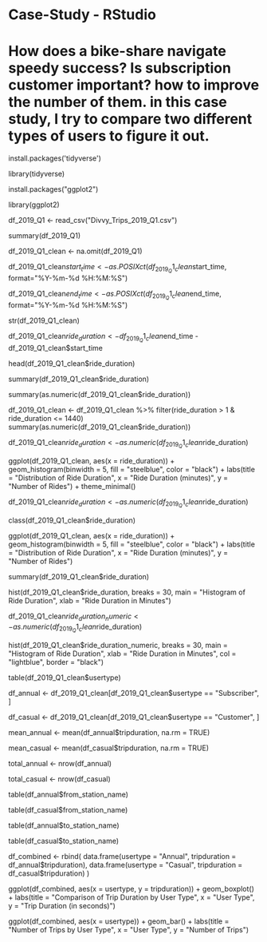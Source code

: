 # Case-Study - RStudio
# How does a bike-share navigate speedy success? Is subscription customer important? how to improve the number of them. in this case study, I try to compare two different types of users to figure it out.


install.packages('tidyverse')

library(tidyverse)

install.packages("ggplot2")

library(ggplot2)

df_2019_Q1 <- read_csv("Divvy_Trips_2019_Q1.csv")

summary(df_2019_Q1)

df_2019_Q1_clean <- na.omit(df_2019_Q1)

df_2019_Q1_clean$start_time <- as.POSIXct(df_2019_Q1_clean$start_time, format="%Y-%m-%d %H:%M:%S")

df_2019_Q1_clean$end_time <- as.POSIXct(df_2019_Q1_clean$end_time, format="%Y-%m-%d %H:%M:%S")

str(df_2019_Q1_clean)

df_2019_Q1_clean$ride_duration <- df_2019_Q1_clean$end_time - df_2019_Q1_clean$start_time

head(df_2019_Q1_clean$ride_duration)

summary(df_2019_Q1_clean$ride_duration)

summary(as.numeric(df_2019_Q1_clean$ride_duration))

df_2019_Q1_clean <- df_2019_Q1_clean %>% 
  filter(ride_duration > 1 & ride_duration <= 1440)
summary(as.numeric(df_2019_Q1_clean$ride_duration))

df_2019_Q1_clean$ride_duration <- as.numeric(df_2019_Q1_clean$ride_duration)

ggplot(df_2019_Q1_clean, aes(x = ride_duration)) +
  geom_histogram(binwidth = 5, fill = "steelblue", color = "black") +
  labs(title = "Distribution of Ride Duration", 
       x = "Ride Duration (minutes)", 
       y = "Number of Rides") +
  theme_minimal()

df_2019_Q1_clean$ride_duration <- as.numeric(df_2019_Q1_clean$ride_duration)

class(df_2019_Q1_clean$ride_duration)

ggplot(df_2019_Q1_clean, aes(x = ride_duration)) +
  geom_histogram(binwidth = 5, fill = "steelblue", color = "black") +
  labs(title = "Distribution of Ride Duration", 
       x = "Ride Duration (minutes)", 
       y = "Number of Rides")

summary(df_2019_Q1_clean$ride_duration)

hist(df_2019_Q1_clean$ride_duration, breaks = 30, main = "Histogram of Ride Duration", xlab = "Ride Duration in Minutes")

df_2019_Q1_clean$ride_duration_numeric <- as.numeric(df_2019_Q1_clean$ride_duration)

hist(df_2019_Q1_clean$ride_duration_numeric, breaks = 30, 
     main = "Histogram of Ride Duration", 
     xlab = "Ride Duration in Minutes", 
     col = "lightblue", 
     border = "black")

table(df_2019_Q1_clean$usertype)

df_annual <- df_2019_Q1_clean[df_2019_Q1_clean$usertype == "Subscriber", ]

df_casual <- df_2019_Q1_clean[df_2019_Q1_clean$usertype == "Customer", ]

mean_annual <- mean(df_annual$tripduration, na.rm = TRUE)

mean_casual <- mean(df_casual$tripduration, na.rm = TRUE)

total_annual <- nrow(df_annual)

total_casual <- nrow(df_casual)

table(df_annual$from_station_name)

table(df_casual$from_station_name)

table(df_annual$to_station_name)

table(df_casual$to_station_name)

df_combined <- rbind(
  data.frame(usertype = "Annual", tripduration = df_annual$tripduration),
  data.frame(usertype = "Casual", tripduration = df_casual$tripduration)
)

ggplot(df_combined, aes(x = usertype, y = tripduration)) +
  geom_boxplot() +
  labs(title = "Comparison of Trip Duration by User Type",
       x = "User Type", y = "Trip Duration (in seconds)")

ggplot(df_combined, aes(x = usertype)) +
  geom_bar() +
  labs(title = "Number of Trips by User Type",
       x = "User Type", y = "Number of Trips")

